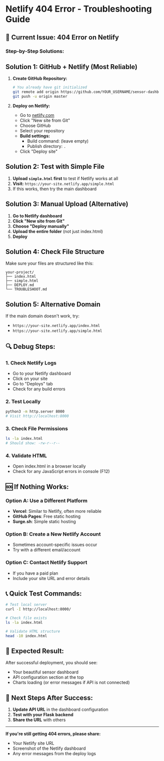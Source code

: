 # Netlify 404 Error - Troubleshooting Guide

## 🚨 Current Issue: 404 Error on Netlify

### Step-by-Step Solutions:

## Solution 1: GitHub + Netlify (Most Reliable)

1. **Create GitHub Repository:**
   ```bash
   # You already have git initialized
   git remote add origin https://github.com/YOUR_USERNAME/sensor-dashboard.git
   git push -u origin master
   ```

2. **Deploy on Netlify:**
   - Go to [netlify.com](https://netlify.com)
   - Click "New site from Git"
   - Choose GitHub
   - Select your repository
   - **Build settings:**
     - Build command: (leave empty)
     - Publish directory: `.`
   - Click "Deploy site"

## Solution 2: Test with Simple File

1. **Upload `simple.html` first** to test if Netlify works at all
2. **Visit:** `https://your-site.netlify.app/simple.html`
3. If this works, then try the main dashboard

## Solution 3: Manual Upload (Alternative)

1. **Go to Netlify dashboard**
2. **Click "New site from Git"**
3. **Choose "Deploy manually"**
4. **Upload the entire folder** (not just index.html)
5. **Deploy**

## Solution 4: Check File Structure

Make sure your files are structured like this:
```
your-project/
├── index.html
├── simple.html
├── DEPLOY.md
└── TROUBLESHOOT.md
```

## Solution 5: Alternative Domain

If the main domain doesn't work, try:
- `https://your-site.netlify.app/index.html`
- `https://your-site.netlify.app/simple.html`

## 🔍 Debug Steps:

### 1. Check Netlify Logs
- Go to your Netlify dashboard
- Click on your site
- Go to "Deploys" tab
- Check for any build errors

### 2. Test Locally
```bash
python3 -m http.server 8000
# Visit http://localhost:8000
```

### 3. Check File Permissions
```bash
ls -la index.html
# Should show: -rw-r--r--
```

### 4. Validate HTML
- Open index.html in a browser locally
- Check for any JavaScript errors in console (F12)

## 🆘 If Nothing Works:

### Option A: Use a Different Platform
- **Vercel**: Similar to Netlify, often more reliable
- **GitHub Pages**: Free static hosting
- **Surge.sh**: Simple static hosting

### Option B: Create a New Netlify Account
- Sometimes account-specific issues occur
- Try with a different email/account

### Option C: Contact Netlify Support
- If you have a paid plan
- Include your site URL and error details

## 📞 Quick Test Commands:

```bash
# Test local server
curl -I http://localhost:8000/

# Check file exists
ls -la index.html

# Validate HTML structure
head -10 index.html
```

## 🎯 Expected Result:

After successful deployment, you should see:
- Your beautiful sensor dashboard
- API configuration section at the top
- Charts loading (or error messages if API is not connected)

## 🔧 Next Steps After Success:

1. **Update API URL** in the dashboard configuration
2. **Test with your Flask backend**
3. **Share the URL** with others

---

**If you're still getting 404 errors, please share:**
- Your Netlify site URL
- Screenshot of the Netlify dashboard
- Any error messages from the deploy logs 